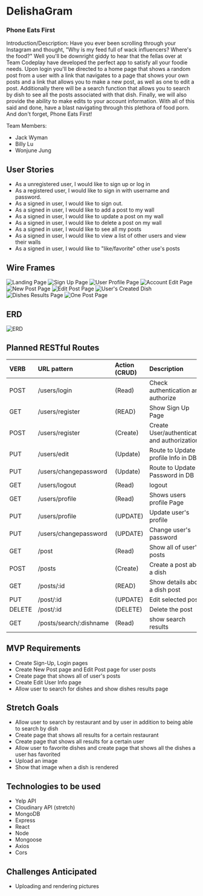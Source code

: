 # DelishaGram
### Phone Eats First
Introduction/Description:
Have you ever been scrolling through your Instagram and thought, "Why is my feed full of wack influencers? Where's the food?" Well you'll be downright giddy to hear that the fellas over at Team Codeplay have developed the perfect app to satisfy all your foodie needs. Upon login you'll be directed to a home page that shows a random post from a user with a link that navigates to a page that shows your own posts and a link that allows you to make a new post, as well as one to edit a post. Additionally there will be a search function that allows you to search by dish to see all the posts associated with that dish. Finally, we will also provide the ability to make edits to your account information. With all of this said and done, have a blast navigating through this plethora of food porn. And don't forget, Phone Eats First!

Team Members:
- Jack Wyman
- Billy Lu
- Wonjune Jung

## User Stories
- As a unregistered user, I would like to sign up or log in
- As a registered user, I would like to sign in with username and password.
- As a signed in user, I would like to sign out.
- As a signed in user, I would like to add a post to my wall
- As a signed in user, I would like to update a post on my wall
- As a signed in user, I would like to delete a post on my wall
- As a signed in user, I would like to see all my posts
- As a signed in user, I would like to view a list of other users and view their walls
- As a signed in user, I would like to "like/favorite" other use's posts

## Wire Frames
![Landing Page](./Planning/LandingPage.JPG)
![Sign Up Page](./Planning/SignUpPage.JPG)
![User Profile Page](./Planning/UserProfilePage.JPG)
![Account Edit Page](./Planning/AccountEditPage.JPG)
![New Post Page](./Planning/NewPostPage.JPG)
![Edit Post Page](./Planning/EditPostPage.JPG)
![User's Created Dish](./Planning/UsersCreatedDish.JPG)
![Dishes Results Page](./Planning/DishesResultsPage.JPG)
![One Post Page](./Planning/OnePostPage.JPG)

## ERD
![ERD](./Planning/ERD.png)

## Planned RESTful Routes
| VERB | URL pattern | Action \(CRUD\) | Description |
| :--- | :--- | :--- | :--- |
| POST | /users/login|\(Read\) | Check authentication and authorize |
| GET | /users/register |\(READ\) | Show Sign Up Page |
| POST | /users/register |\(Create\) | Create User/authentication and authorization |
| PUT | /users/edit |\(Update\) | Route to Update profile Info in DB |
| PUT | /users/changepassword |\(Update\) | Route to Update Password in DB |
| GET | /users/logout |\(Read\) | logout |
| GET | /users/profile |\(Read\) | Shows users profile Page |
| PUT | /users/profile |\(UPDATE\) | Update user's profile |
| PUT | /users/changepassword |\(UPDATE\) | Change user's password |
| GET | /post |\(Read\) | Show all of user's posts|
| POST | /posts |\(Create\) | Create a post about a dish |
| GET | /posts/:id |\(READ\) | Show details about a dish post|
| PUT | /post/:id |\(UPDATE\) | Edit selected post|
| DELETE | /post/:id |\(DELETE\) | Delete the post |
| GET | /posts/search/:dishname |\(Read\) | show search results |


## MVP Requirements
- Create Sign-Up, Login pages
- Create New Post page and Edit Post page for user posts
- Create page that shows all of user's posts 
- Create Edit User Info page
- Allow user to search for dishes and show dishes results page

## Stretch Goals
- Allow user to search by restaurant and by user in addition to being able to search by dish
- Create page that shows all results for a certain restaurant
- Create page that shows all results for a certain user
- Allow user to favorite dishes and create page that shows all the dishes a user has favorited
- Upload an image
- Show that image when a dish is rendered

## Technologies to be used
- Yelp API
- Cloudinary API (stretch)
- MongoDB
- Express
- React
- Node
- Mongoose
- Axios
- Cors

## Challenges Anticipated
- Uploading and rendering pictures